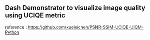 ## Dash Demonstrator to visualize image quality using UCIQE metric
reference : https://github.com/xueleichen/PSNR-SSIM-UCIQE-UIQM-Python


